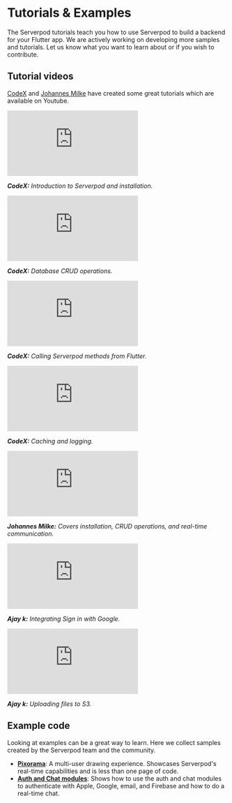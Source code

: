 # Tutorials & Examples

The Serverpod tutorials teach you how to use Serverpod to build a backend for your Flutter app. We are actively working on developing more samples and tutorials. Let us know what you want to learn about or if you wish to contribute.

## Tutorial videos
[CodeX](https://www.youtube.com/watch?v=3Q2vKGacfh0&list=PL3wGb9_yWsvLPOvTRl39HQ6Qp0XJwi9dB) and [Johannes Milke](https://www.youtube.com/watch?v=1K7j5D2KWjw) have created some great tutorials which are available on Youtube.

<div style={{ position : 'relative', paddingBottom : '56.25%', height : '0' }}><iframe style={{ position : 'absolute', top : '0', left : '0', width : '100%', height : '100%' }} width="560" height="315" src="https://www.youtube-nocookie.com/embed/3Q2vKGacfh0" title="YouTube video player" frameborder="0" allow="accelerometer; autoplay; clipboard-write; encrypted-media; gyroscope; picture-in-picture" allowfullscreen></iframe></div>

___CodeX:___ _Introduction to Serverpod and installation._

<div style={{ position : 'relative', paddingBottom : '56.25%', height : '0' }}><iframe style={{ position : 'absolute', top : '0', left : '0', width : '100%', height : '100%' }} width="560" height="315" src="https://www.youtube-nocookie.com/embed/93NgZLDB5pM" title="YouTube video player" frameborder="0" allow="accelerometer; autoplay; clipboard-write; encrypted-media; gyroscope; picture-in-picture" allowfullscreen></iframe></div>

___CodeX:___ _Database CRUD operations._

<div style={{ position : 'relative', paddingBottom : '56.25%', height : '0' }}><iframe style={{ position : 'absolute', top : '0', left : '0', width : '100%', height : '100%' }} width="560" height="315" src="https://www.youtube-nocookie.com/embed/6iG0Fw-qk54" title="YouTube video player" frameborder="0" allow="accelerometer; autoplay; clipboard-write; encrypted-media; gyroscope; picture-in-picture" allowfullscreen></iframe></div>

___CodeX:___ _Calling Serverpod methods from Flutter._

<div style={{ position : 'relative', paddingBottom : '56.25%', height : '0' }}><iframe style={{ position : 'absolute', top : '0', left : '0', width : '100%', height : '100%' }} width="560" height="315" src="https://www.youtube-nocookie.com/embed/q6OfweY1lgk" title="YouTube video player" frameborder="0" allow="accelerometer; autoplay; clipboard-write; encrypted-media; gyroscope; picture-in-picture" allowfullscreen></iframe></div>

___CodeX:___ _Caching and logging._

<div style={{ position : 'relative', paddingBottom : '56.25%', height : '0' }}><iframe style={{ position : 'absolute', top : '0', left : '0', width : '100%', height : '100%' }} width="560" height="315" src="https://www.youtube-nocookie.com/embed/1K7j5D2KWjw" title="YouTube video player" frameborder="0" allow="accelerometer; autoplay; clipboard-write; encrypted-media; gyroscope; picture-in-picture" allowfullscreen></iframe></div>

___Johannes Milke:___ _Covers installation, CRUD operations, and real-time communication._

<div style={{ position : 'relative', paddingBottom : '56.25%', height : '0' }}><iframe style={{ position : 'absolute', top : '0', left : '0', width : '100%', height : '100%' }} width="560" height="315" src="https://www.youtube-nocookie.com/embed/y7oLNlbWbUY" title="YouTube video player" frameborder="0" allow="accelerometer; autoplay; clipboard-write; encrypted-media; gyroscope; picture-in-picture" allowfullscreen></iframe></div>

___Ajay k:___ _Integrating Sign in with Google._

<div style={{ position : 'relative', paddingBottom : '56.25%', height : '0' }}><iframe style={{ position : 'absolute', top : '0', left : '0', width : '100%', height : '100%' }} width="560" height="315" src="https://www.youtube-nocookie.com/embed/ksTaOq29R8o" title="YouTube video player" frameborder="0" allow="accelerometer; autoplay; clipboard-write; encrypted-media; gyroscope; picture-in-picture" allowfullscreen></iframe></div>

___Ajay k:___ _Uploading files to S3._

## Example code
Looking at examples can be a great way to learn. Here we collect samples created by the Serverpod team and the community.

- __[Pixorama](https://pixorama.live)__: A multi-user drawing experience. Showcases Serverpod's real-time capabilities and is less than one page of code.
- __[Auth and Chat modules](https://github.com/serverpod/serverpod/tree/dev/packages/serverpod/example)__: Shows how to use the auth and chat modules to authenticate with Apple, Google, email, and Firebase and how to do a real-time chat.